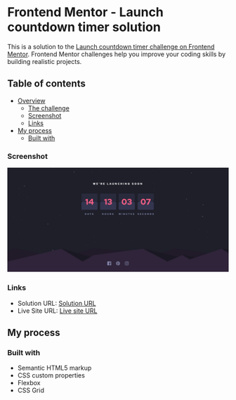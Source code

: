 # Frontend Mentor - Launch countdown timer solution

This is a solution to the [Launch countdown timer challenge on Frontend Mentor](https://www.frontendmentor.io/challenges/launch-countdown-timer-N0XkGfyz-). Frontend Mentor challenges help you improve your coding skills by building realistic projects. 

## Table of contents

- [Overview](#overview)
  - [The challenge](#the-challenge)
  - [Screenshot](#screenshot)
  - [Links](#links)
- [My process](#my-process)
  - [Built with](#built-with)

### Screenshot

![](./screenshot.png)

### Links

- Solution URL: [Solution URL](https://github.com/Ismat27/frontend-mentor-countdown)
- Live Site URL: [Live site URL](https://ismat27.github.io/frontend-mentor-countdown/)

## My process

### Built with

- Semantic HTML5 markup
- CSS custom properties
- Flexbox
- CSS Grid

